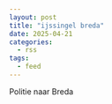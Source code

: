 ```yaml
---
layout: post
title: "ijssingel breda"
date: 2025-04-21
categories: 
  - rss
tags: 
  - feed
---
```


Politie naar Breda
